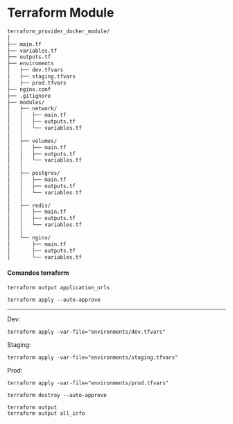 
# Terraform Module

```markdown
terraform_provider_docker_module/
│
├── main.tf
├── variables.tf
├── outputs.tf
├── enviroments
│   ├── dev.tfvars
│   ├── staging.tfvars
│   ├── prod.tfvars
├── nginx.conf
├── .gitignore
├── modules/
│   ├── network/
│   │   ├── main.tf
│   │   ├── outputs.tf
│   │   └── variables.tf
│   │
│   ├── volumes/
│   │   ├── main.tf
│   │   ├── outputs.tf
│   │   └── variables.tf
│   │
│   ├── postgres/
│   │   ├── main.tf
│   │   ├── outputs.tf
│   │   └── variables.tf
│   │
│   ├── redis/
│   │   ├── main.tf
│   │   ├── outputs.tf
│   │   └── variables.tf
│   │
│   └── nginx/
│       ├── main.tf
│       ├── outputs.tf
│       └── variables.tf


```
#### Comandos terraform
```shell
terraform output application_urls

```


```shell
terraform apply --auto-approve
```
---

Dev:
```shell
terraform apply -var-file="environments/dev.tfvars"
```

Staging:
```shell
terraform apply -var-file="environments/staging.tfvars"
```

Prod:
```shell
terraform apply -var-file="environments/prod.tfvars"
```


```shell
terraform destroy --auto-approve
```

```shell
terraform output 
terraform output all_info
```